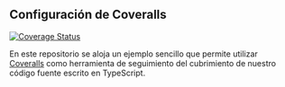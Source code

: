## Configuración de Coveralls

[![Coverage Status](https://coveralls.io/repos/github/ULL-ESIT-INF-DSI-2122/coveralls-typescript/badge.svg?branch=main)](https://coveralls.io/github/ULL-ESIT-INF-DSI-2122/coveralls-typescript?branch=main)

En este repositorio se aloja un ejemplo sencillo que permite utilizar [Coveralls](https://coveralls.io/) como herramienta
de seguimiento del cubrimiento de nuestro código fuente escrito en TypeScript.
